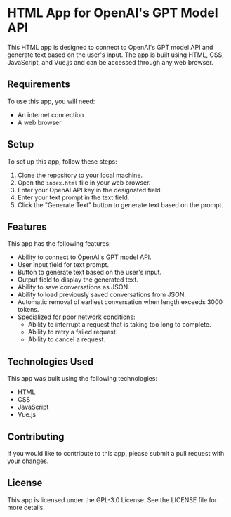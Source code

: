 # HTML App for OpenAI's GPT Model API

This HTML app is designed to connect to OpenAI's GPT model API and generate text based on the user's input. The app is built using HTML, CSS, JavaScript, and Vue.js and can be accessed through any web browser.

## Requirements

To use this app, you will need:

- An internet connection
- A web browser

## Setup

To set up this app, follow these steps:

1. Clone the repository to your local machine.
2. Open the `index.html` file in your web browser.
3. Enter your OpenAI API key in the designated field.
4. Enter your text prompt in the text field.
5. Click the "Generate Text" button to generate text based on the prompt.

## Features

This app has the following features:

- Ability to connect to OpenAI's GPT model API.
- User input field for text prompt.
- Button to generate text based on the user's input.
- Output field to display the generated text.
- Ability to save conversations as JSON.
- Ability to load previously saved conversations from JSON.
- Automatic removal of earliest conversation when length exceeds 3000 tokens.
- Specialized for poor network conditions:
  - Ability to interrupt a request that is taking too long to complete.
  - Ability to retry a failed request.
  - Ability to cancel a request.

## Technologies Used

This app was built using the following technologies:

- HTML
- CSS
- JavaScript
- Vue.js

## Contributing

If you would like to contribute to this app, please submit a pull request with your changes.

## License

This app is licensed under the GPL-3.0 License. See the LICENSE file for more details.
